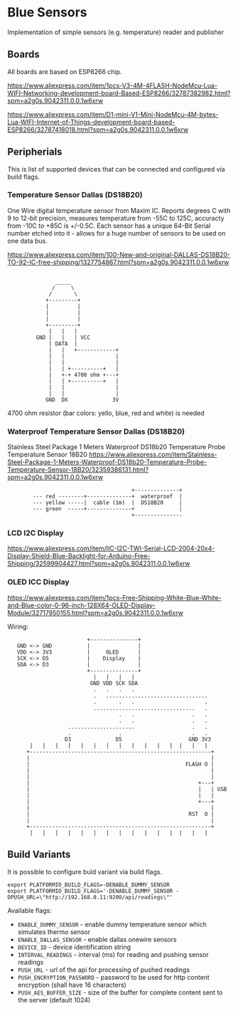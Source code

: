 # Blue Sensors
Implementation of simple sensors (e.g. temperature) reader and publisher

## Boards 

All boards are based on ESP8266 chip.

https://www.aliexpress.com/item/1pcs-V3-4M-4FLASH-NodeMcu-Lua-WIFI-Networking-development-board-Based-ESP8266/32787382982.html?spm=a2g0s.9042311.0.0.1w6xrw

https://www.aliexpress.com/item/D1-mini-V1-Mini-NodeMcu-4M-bytes-Lua-WIFI-Internet-of-Things-development-board-based-ESP8266/32787418018.html?spm=a2g0s.9042311.0.0.1w6xrw

## Peripherials 

This is list of supported devices that can be connected and configured via build flags.

### Temperature Sensor Dallas (DS18B20)
One Wire digital temperature sensor from Maxim IC. Reports degrees C with 9 to
12-bit precision, measures temperature from -55C to 125C, accuracty from -10C
to +85C is +/-0.5C. Each sensor has a unique 64-Bit Serial number etched into
it - allows for a huge number of sensors to be used on one data bus. 

https://www.aliexpress.com/item/100-New-and-original-DALLAS-DS18B20-TO-92-IC-free-shipping/1327754867.html?spm=a2g0s.9042311.0.0.1w6xrw

```

               _____
              /     \   
             /       \   
            +---------+
            |         |
            |         |
            |         |
            +---------+
             |   |   |
         GND |   |   | VCC
             | DATA  |
             |   |   +------------+
             |   |                |
             |   |                |
             |   | +----------+   |
             |   +-+ 4700 ohm +---+
             |   | +----------+   |
             |   |                |
             |   |                |
            GND  DX              3V

```
4700 ohm resistor (bar colors: yello, blue, red and white) is needed



### Waterproof Temperature Sensor Dallas (DS18B20) 
Stainless Steel Package 1 Meters Waterproof DS18b20 Temperature Probe Temperature Sensor 18B20
https://www.aliexpress.com/item/Stainless-Steel-Package-1-Meters-Waterproof-DS18b20-Temperature-Probe-Temperature-Sensor-18B20/32359386131.html?spm=a2g0s.9042311.0.0.1w6xrw

```
                                       +--------------+
        --- red --------+--------------+  waterproof  |
        --- yellow -----|  cable (1m)  |  DS18B20     |
        --- green  -----+--------------+              |
                                       +---------------
```

### LCD I2C Display

https://www.aliexpress.com/item/IIC-I2C-TWI-Serial-LCD-2004-20x4-Display-Shield-Blue-Backlight-for-Arduino-Free-Shipping/32599904427.html?spm=a2g0s.9042311.0.0.1w6xrw

### OLED ICC Display

https://www.aliexpress.com/item/1pcs-Free-Shipping-White-Blue-White-and-Blue-color-0-96-inch-128X64-OLED-Display-Module/32717950155.html?spm=a2g0s.9042311.0.0.1w6xrw

Wiring:

```
                         +---------------+
   GND <-> GND           |               |
   VDD <-> 3V3           |     OLED      |
   SCK <-> D5            |    Display    |
   SDA <-> D3            |               |
                         +---------------+
                           |   |   |   |
                          GND VDD SCK SDA
                           .   .   .   .
                           .   ................................      
                           .       .   .                      . 
                           ................................   .
                                   .   .                  .   .
                                   .   .                  .   .
                   .....................                  .   .
                   .               .                      .   .
                  D3              D5                     GND 3V3
       |   |   |   |   |   |   |   |   |   |   |   |  |   |   |
      +---------------------------------------------------------+
      |                                                         |
      |                                                 FLASH O |
      |                                                         |
      |                                                         |
      |                                                     +---+
      |                                                     |   | USB
      |                                                     |   |
      |                                                     +---+
      |                                                         |
      |                                                  RST  O |
      |                                                         |
      +---------------------------------------------------------+
       |   |   |   |   |   |   |   |   |   |   |   |  |   |   |
```

## Build Variants
It is possible to configure buld variant via build flags. 

```
export PLATFORMIO_BUILD_FLAGS=-DENABLE_DUMMY_SENSOR
export PLATFORMIO_BUILD_FLAGS='-DENABLE_DUMMY_SENSOR -DPUSH_URL=\"http://192.168.0.11:9200/api/readings\"'
```

Available flags:
- `ENABLE_DUMMY_SENSOR` - enable dummy temperature sensor which simulates thermo sensor 
- `ENABLE_DALLAS_SENSOR` - enable dallas onewire sensors
- `DEVICE_ID` - device identification string
- `INTERVAL_READINGS` - interval (ms) for reading and pushing sensor readings
- `PUSH_URL` - url of the api for processing of pushed readings
- `PUSH_ENCRYPTION_PASSWORD` - password to be used for http content encryption (shall have 16 characters)
- `PUSH_AES_BUFFER_SIZE` - size of the buffer for complete content sent to the server (default 1024)
